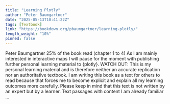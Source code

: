 ```yaml
---
title: "Learning Plotly"
author: "Peter Baumgartner"
date: "2025-05-13T10:41:22Z"
tags: [Textbook]
link: "https://bookdown.org/pbaumgartner/learning-plotly/"
length_weight: "10%"
pinned: false
---
```


Peter Baumgartner 25% of the book read (chapter 1 to 4) As I am mainly interested in interactive maps I will pause for the moment with publishing further personal learning material to {plotly}. WATCH OUT: This is my personal learning material and is therefore neither an accurate replication nor an authoritative textbook. I am writing this book as a text for others to read because that forces me to become explicit and explain all my learning outcomes more carefully. Please keep in mind that this text is not written by an expert but by a learner. Text passages with content I am already familiar  ...

